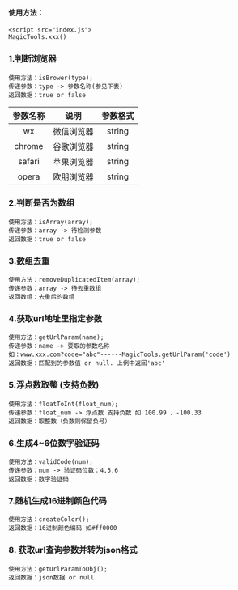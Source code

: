 
#### 使用方法：
```
<script src="index.js">
MagicTools.xxx()
```


### 1.判断浏览器
```
使用方法：isBrower(type);
传递参数：type -> 参数名称(参见下表)
返回数据：true or false
```
| 参数名称 | 说明 | 参数格式 |
| :-: | :-: | :-: |
| wx | 微信浏览器 | string |
| chrome | 谷歌浏览器 | string |
| safari | 苹果浏览器 | string |
| opera | 欧朋浏览器 | string |

### 2.判断是否为数组
```
使用方法：isArray(array);
传递参数：array -> 待检测参数
返回数据：true or false
```

### 3.数组去重
```
使用方法：removeDuplicatedItem(array);
传递参数：array -> 待去重数组
返回数组：去重后的数组
```
### 4.获取url地址里指定参数
```
使用方法：getUrlParam(name);
传递参数：name -> 要取的参数名称
如：www.xxx.com?code="abc"------MagicTools.getUrlParam('code')
返回数据：匹配到的参数值 or null. 上例中返回'abc'
```
### 5.浮点数取整 (支持负数)
```
使用方法：floatToInt(float_num);
传递参数：float_num -> 浮点数 支持负数 如 100.99 、-100.33
返回数据：取整数（负数则保留负号）
```
### 6.生成4~6位数字验证码
```
使用方法：validCode(num);
传递参数：num -> 验证码位数：4,5,6
返回数据：数字验证码
```

### 7.随机生成16进制颜色代码
```
使用方法：createColor();
返回数据：16进制颜色编码 如#ff0000
```
### 8. 获取url查询参数并转为json格式
```
使用方法：getUrlParamToObj();
返回数据：json数据 or null
```


